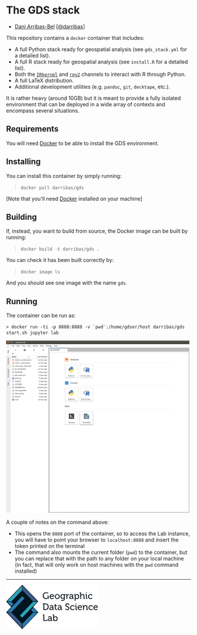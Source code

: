 # The GDS stack

* [Dani Arribas-Bel](http://darribas.org)
  [[@darribas](http://twitter.com/darribas)]

This repository contains a `docker` container that includes:

* A full Python stack ready for geospatial analysis (see `gds_stack.yml` for a detailed list).
* A full R stack ready for geospatial analysis (see `install.R` for a detailed list).
* Both the [`IRkernel`](https://github.com/IRkernel/IRkernel) and [`rpy2`](https://bitbucket.org/rpy2/rpy2) channels to interact with R through Python.
* A full LaTeX distribution.
* Additional development utilities (e.g. `pandoc`, `git`, `decktape`, etc.).

It is rather heavy (around 10GB) but it is meant to provide a fully isolated environment that can be deployed in a wide array of contexts and encompass several situations.

## Requirements

You will need [Docker](https://www.docker.com) to be able to install the GDS environment.

## Installing

You can install this container by simply running:

> `docker pull darribas/gds`

[Note that you'll need [Docker](https://www.docker.com) installed on your machine]

## Building

If, instead, you want to build from source, the Docker image can be built by running:

> `docker build -t darribas/gds .`

You can check it has been built correctly by:

> `docker image ls`

And you should see one image with the name `gds`.

## Running

The container can be run as:

```
> docker run -ti -p 8888:8888 -v `pwd`:/home/gdser/host darribas/gds start.sh jupyter lab
```

<img src="JupyterLab.png" width="500">

A couple of notes on the command above:

* This opens the `8888` port of the container, so to access the Lab instance,
  you will have to point your browser to `localhost:8888` and insert the token
  printed on the terminal
* The command also mounts the current folder (`pwd`) to the container, but you can replace that with the path to any folder on your local machine (in fact, that will only work on host machines with the `pwd` command installed)

---

[<img src="gdsl.png" width="250">](https://www.liverpool.ac.uk/geographic-data-science/)


